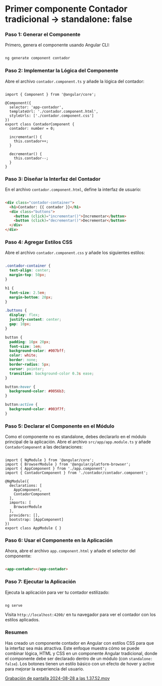 # Primer  componente Contador tradicional → standalone: false

### Paso 1: Generar el Componente

Primero, genera el componente usando Angular CLI:

```bash

ng generate component contador

```

### Paso 2: Implementar la Lógica del Componente

Abre el archivo `contador.component.ts` y añade la lógica del contador:

```tsx

import { Component } from '@angular/core';

@Component({
  selector: 'app-contador',
  templateUrl: './contador.component.html',
  styleUrls: ['./contador.component.css']
})
export class ContadorComponent {
  contador: number = 0;

  incrementar() {
    this.contador++;
  }

  decrementar() {
    this.contador--;
  }
}

```

### Paso 3: Diseñar la Interfaz del Contador

En el archivo `contador.component.html`, define la interfaz de usuario:

```html

<div class="contador-container">
  <h1>Contador: {{ contador }}</h1>
  <div class="buttons">
    <button (click)="incrementar()">Incrementar</button>
    <button (click)="decrementar()">Decrementar</button>
  </div>
</div>

```

### Paso 4: Agregar Estilos CSS

Abre el archivo `contador.component.css` y añade los siguientes estilos:

```css

.contador-container {
  text-align: center;
  margin-top: 50px;
}

h1 {
  font-size: 2.5em;
  margin-bottom: 20px;
}

.buttons {
  display: flex;
  justify-content: center;
  gap: 10px;
}

button {
  padding: 10px 20px;
  font-size: 1em;
  background-color: #007bff;
  color: white;
  border: none;
  border-radius: 5px;
  cursor: pointer;
  transition: background-color 0.3s ease;
}

button:hover {
  background-color: #0056b3;
}

button:active {
  background-color: #003f7f;
}

```

### Paso 5: Declarar el Componente en el Módulo

Como el componente no es standalone, debes declararlo en el módulo principal de la aplicación. Abre el archivo `src/app/app.module.ts` y añade `ContadorComponent` a las declaraciones:

```tsx

import { NgModule } from '@angular/core';
import { BrowserModule } from '@angular/platform-browser';
import { AppComponent } from './app.component';
import { ContadorComponent } from './contador/contador.component';

@NgModule({
  declarations: [
    AppComponent,
    ContadorComponent
  ],
  imports: [
    BrowserModule
  ],
  providers: [],
  bootstrap: [AppComponent]
})
export class AppModule { }

```

### Paso 6: Usar el Componente en la Aplicación

Ahora, abre el archivo `app.component.html` y añade el selector del componente:

```html

<app-contador></app-contador>

```

### Paso 7: Ejecutar la Aplicación

Ejecuta la aplicación para ver tu contador estilizado:

```bash

ng serve

```

Visita `http://localhost:4200/` en tu navegador para ver el contador con los estilos aplicados.

### Resumen

Has creado un componente contador en Angular con estilos CSS para que la interfaz sea más atractiva. Este enfoque muestra cómo se puede combinar lógica, HTML y CSS en un componente Angular tradicional, donde el componente debe ser declarado dentro de un módulo (con `standalone: false`). Los botones tienen un estilo básico con un efecto de hover y active para mejorar la experiencia del usuario.

[Grabación de pantalla 2024-08-28 a las 1.37.52.mov](Primer%20componente%20Contador%20tradicional%20%E2%86%92%20standalon%20d4ad9102c8d14fcead732e1c0d8797da/Grabacion_de_pantalla_2024-08-28_a_las_1.37.52.mov)